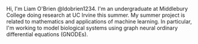 Hi, I'm Liam O'Brien @ldobrien1234. I'm an undergraduate at
Middlebury College doing research at UC Irvine this summer.
My summer project is related to mathematics and applications
of machine learning. In particular, I'm working to model
biological systems using graph neural ordinary differential
equations (GNODEs).

